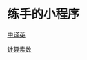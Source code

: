 # 练手的小程序


[中译英](https://github.com/cinguettare/python/blob/master/Chinese%20to%20English%20(youdao).py)

[计算素数](https://github.com/cinguettare/python/blob/master/calculation%20of%20prime.py)

